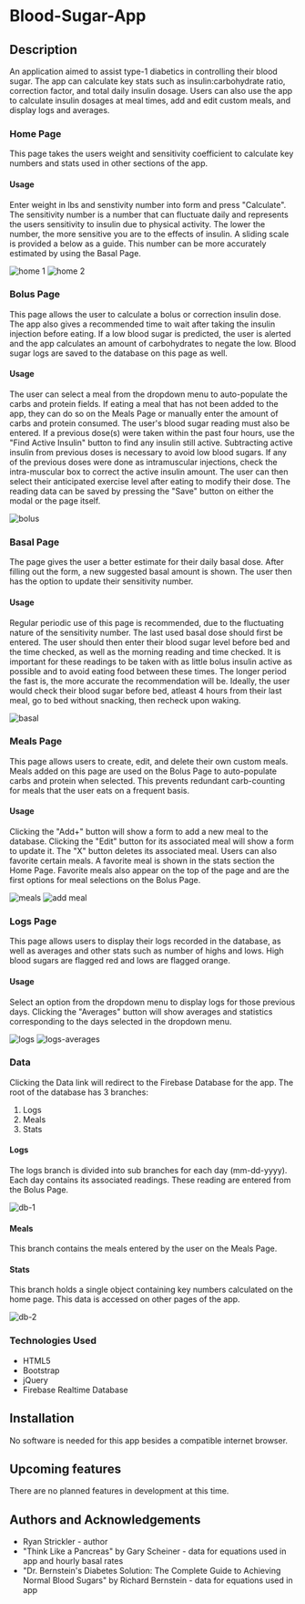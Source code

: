 # Blood-Sugar-App

## Description

An application aimed to assist type-1 diabetics in controlling their blood sugar. The app can calculate key stats such as insulin:carbohydrate ratio, correction factor, and total daily insulin dosage. Users can also use the app to calculate insulin dosages at meal times, add and edit custom meals, and display logs and averages.

### Home Page

This page takes the users weight and sensitivity coefficient to calculate key numbers and stats used in other sections of the app. 

#### Usage 

Enter weight in lbs and senstivity number into form and press "Calculate". The sensitivity number is a number that can fluctuate daily and represents the users sensitivity to insulin due to physical activity. The lower the number, the more sensitive you are to the effects of insulin. A sliding scale is provided a below as a guide. This number can be more accurately estimated by using the Basal Page.

![home 1](/assets/images/screenshots/home1.png)
![home 2](/assets/images/screenshots/home2.png)

### Bolus Page

This page allows the user to calculate a bolus or correction insulin dose. The app also gives a recommended time to wait after taking the insulin injection before eating. If a low blood sugar is predicted, the user is alerted and the app calculates an amount of carbohydrates to negate the low. Blood sugar logs are saved to the database on this page as well.

#### Usage

The user can select a meal from the dropdown menu to auto-populate the carbs and protein fields. If eating a meal that has not been added to the app, they can do so on the Meals Page or manually enter the amount of carbs and protein consumed. The user's blood sugar reading must also be entered. If a previous dose(s) were taken within the past four hours, use the "Find Active Insulin" button to find any insulin still active. Subtracting active insulin from previous doses is necessary to avoid low blood sugars. If any of the previous doses were done as intramuscular injections, check the intra-muscular box to correct the active insulin amount. The user can then select their anticipated exercise level after eating to modify their dose. The reading data can be saved by pressing the "Save" button on either the modal or the page itself.

![bolus](/assets/images/screenshots/bolus.png)

### Basal Page

The page gives the user a better estimate for their daily basal dose. After filling out the form, a new suggested basal amount is shown. The user then has the option to update their sensitivity number. 

#### Usage

Regular periodic use of this page is recommended, due to the fluctuating nature of the sensitivity number. The last used basal dose should first be entered. The user should then enter their blood sugar level before bed and the time checked, as well as the morning reading and time checked. It is important for these readings to be taken with as little bolus insulin active as possible and to avoid eating food between these times. The longer period the fast is, the more accurate the recommendation will be. Ideally, the user would check their blood sugar before bed, atleast 4 hours from their last meal, go to bed without snacking, then recheck upon waking. 

![basal](/assets/images/screenshots/basal.png)

### Meals Page

This page allows users to create, edit, and delete their own custom meals. Meals added on this page are used on the Bolus Page to auto-populate carbs and protein when selected. This prevents redundant carb-counting for meals that the user eats on a frequent basis.

#### Usage

Clicking the "Add+" button will show a form to add a new meal to the database. Clicking the "Edit" button for its associated meal will show a form to update it. The "X" button deletes its associated meal. Users can also favorite certain meals. A favorite meal is shown in the stats section the Home Page. Favorite meals also appear on the top of the page and are the first options for meal selections on the Bolus Page.

![meals](/assets/images/screenshots/meals.png)
![add meal](/assets/images/screenshots/add-meal.png)

### Logs Page

This page allows users to display their logs recorded in the database, as well as averages and other stats such as number of highs and lows. High blood sugars are flagged red and lows are flagged orange.

#### Usage

Select an option from the dropdown menu to display logs for those previous days. Clicking the "Averages" button will show averages and statistics corresponding to the days selected in the dropdown menu.

![logs](/assets/images/screenshots/logs.png)
![logs-averages](/assets/images/screenshots/logs-averages.png)

### Data 

Clicking the Data link will redirect to the Firebase Database for the app. The root of the database has 3 branches: 

1. Logs
2. Meals
3. Stats

#### Logs

The logs branch is divided into sub branches for each day (mm-dd-yyyy). Each day contains its associated readings. These reading are entered from the Bolus Page.

![db-1](/assets/images/screenshots/db-1.png)

#### Meals

This branch contains the meals entered by the user on the Meals Page.

#### Stats

This branch holds a single object containing key numbers calculated on the home page. This data is accessed on other pages of the app. 

![db-2](/assets/images/screenshots/db-2.png)

### Technologies Used

- HTML5
- Bootstrap
- jQuery
- Firebase Realtime Database

## Installation

No software is needed for this app besides a compatible internet browser.

## Upcoming features

There are no planned features in development at this time.

## Authors and Acknowledgements

- Ryan Strickler - author
- "Think Like a Pancreas" by Gary Scheiner - data for equations used in app and hourly basal rates
- "Dr. Bernstein's Diabetes Solution: The Complete Guide to Achieving Normal Blood Sugars" by Richard Bernstein - data for equations used in app
